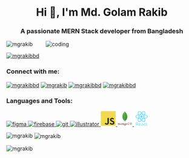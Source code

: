 <h1 align="center">Hi 👋, I'm Md. Golam Rakib</h1>
<h3 align="center">A passionate MERN Stack developer from Bangladesh</h3>

<img align="right" alt="coding" width="400" src="[https://i.ibb.co/86bcvZN/140866485-8fb1c876-9a8f-4d6a-98dc-08c4981eaf70.gif](https://user-images.githubusercontent.com/55389276/140866485-8fb1c876-9a8f-4d6a-98dc-08c4981eaf70.gif)">

<p align="left"> <img src="https://komarev.com/ghpvc/?username=mgrakib&label=Profile%20views&color=0e75b6&style=flat" alt="mgrakib" /> </p>

<p align="left"> <a href="https://twitter.com/mgrakibbd" target="blank"><img src="https://img.shields.io/twitter/follow/mgrakibbd?logo=twitter&style=for-the-badge" alt="mgrakibbd" /></a> </p>

<h3 align="left">Connect with me:</h3>
<p align="left">
<a href="https://twitter.com/mgrakibbd" target="blank"><img align="center" src="https://raw.githubusercontent.com/rahuldkjain/github-profile-readme-generator/master/src/images/icons/Social/twitter.svg" alt="mgrakibbd" height="30" width="40" /></a>
<a href="https://linkedin.com/in/mgrakib" target="blank"><img align="center" src="https://raw.githubusercontent.com/rahuldkjain/github-profile-readme-generator/master/src/images/icons/Social/linked-in-alt.svg" alt="mgrakib" height="30" width="40" /></a>
<a href="https://fb.com/mgrakibbd" target="blank"><img align="center" src="https://raw.githubusercontent.com/rahuldkjain/github-profile-readme-generator/master/src/images/icons/Social/facebook.svg" alt="mgrakibbd" height="30" width="40" /></a>
<a href="https://instagram.com/mgrakibbd" target="blank"><img align="center" src="https://raw.githubusercontent.com/rahuldkjain/github-profile-readme-generator/master/src/images/icons/Social/instagram.svg" alt="mgrakibbd" height="30" width="40" /></a>
</p>

<h3 align="left">Languages and Tools:</h3>
<p align="left"> <a href="https://www.figma.com/" target="_blank" rel="noreferrer"> <img src="https://www.vectorlogo.zone/logos/figma/figma-icon.svg" alt="figma" width="40" height="40"/> </a> <a href="https://firebase.google.com/" target="_blank" rel="noreferrer"> <img src="https://www.vectorlogo.zone/logos/firebase/firebase-icon.svg" alt="firebase" width="40" height="40"/> </a> <a href="https://git-scm.com/" target="_blank" rel="noreferrer"> <img src="https://www.vectorlogo.zone/logos/git-scm/git-scm-icon.svg" alt="git" width="40" height="40"/> </a> <a href="https://www.adobe.com/in/products/illustrator.html" target="_blank" rel="noreferrer"> <img src="https://www.vectorlogo.zone/logos/adobe_illustrator/adobe_illustrator-icon.svg" alt="illustrator" width="40" height="40"/> </a> <a href="https://developer.mozilla.org/en-US/docs/Web/JavaScript" target="_blank" rel="noreferrer"> <img src="https://raw.githubusercontent.com/devicons/devicon/master/icons/javascript/javascript-original.svg" alt="javascript" width="40" height="40"/> </a> <a href="https://www.mongodb.com/" target="_blank" rel="noreferrer"> <img src="https://raw.githubusercontent.com/devicons/devicon/master/icons/mongodb/mongodb-original-wordmark.svg" alt="mongodb" width="40" height="40"/> </a> <a href="https://reactjs.org/" target="_blank" rel="noreferrer"> <img src="https://raw.githubusercontent.com/devicons/devicon/master/icons/react/react-original-wordmark.svg" alt="react" width="40" height="40"/> </a> </p>

<p><img align="left" src="https://github-readme-stats.vercel.app/api/top-langs?username=mgrakib&show_icons=true&locale=en&layout=compact" alt="mgrakib" /></p>

<p>&nbsp;<img align="center" src="https://github-readme-stats.vercel.app/api?username=mgrakib&show_icons=true&locale=en" alt="mgrakib" /></p>

<p><img align="center" src="https://github-readme-streak-stats.herokuapp.com/?user=mgrakib&" alt="mgrakib" /></p>
